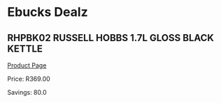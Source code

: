
# Ebucks Dealz
## RHPBK02 RUSSELL HOBBS 1.7L GLOSS BLACK KETTLE
[Product Page](https://www.ebucks.com/web/shop/productSelected.do?prodId=1155332937&catId=1157551679)

Price: R369.00

Savings: 80.0


	